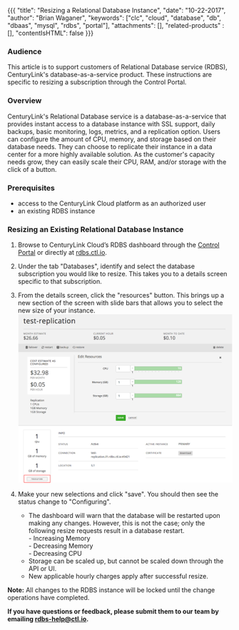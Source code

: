 {{{
  "title": "Resizing a Relational Database Instance",
  "date": "10-22-2017",
  "author": "Brian Waganer",
  "keywords": ["clc", "cloud", "database", "db", "dbaas", "mysql", "rdbs", "portal"],
  "attachments": [],
  "related-products" : [],
  "contentIsHTML": false
}}}

### Audience
This article is to support customers of Relational Database service (RDBS), CenturyLink's database-as-a-service product. These instructions are specific to resizing a subscription through the Control Portal.

### Overview
CenturyLink's Relational Database service is a database-as-a-service that provides instant access to a database instance with SSL support, daily backups, basic monitoring, logs, metrics, and a replication option. Users can configure the amount of CPU, memory, and storage based on their database needs. They can choose to replicate their instance in a data center for a more highly available solution. As the customer's capacity needs grow, they can easily scale their CPU, RAM, and/or storage with the click of a button.

### Prerequisites
* access to the CenturyLink Cloud platform as an authorized user
* an existing RDBS instance

### Resizing an Existing Relational Database Instance
1. Browse to CenturyLink Cloud’s RDBS dashboard through the [Control Portal][1] or directly at [rdbs.ctl.io][2].

2. Under the tab "Databases", identify and select the database subscription you would like to resize. This takes you to a details screen specific to that subscription.

3. From the details screen, click the "resources" button. This brings up a new section of the screen with slide bars that allows you to select the new size of your instance.
    ![ReSizeDB][3]

4.  Make your new selections and click "save". You should then see the status change to "Configuring".
    - The dashboard will warn that the database will be restarted upon making any changes. However, this is not the case; only the following resize requests result in a database restart.  
    \- Increasing Memory  
    \- Decreasing Memory  
    \- Decreasing CPU
    - Storage can be scaled up, but cannot be scaled down through the API or UI.
    - New applicable hourly charges apply after successful resize.

**Note:** All changes to the RDBS instance will be locked until the change operations have completed.

**If you have questions or feedback, please submit them to our team by emailing [rdbs-help@ctl.io][4].**

[1]: https://control.ctl.io
[2]: https://rdbs.ctl.io
[3]: ../images/rdbs/rdbs-resize-db.png
[4]: mailto:rdbs-help@ctl.io
